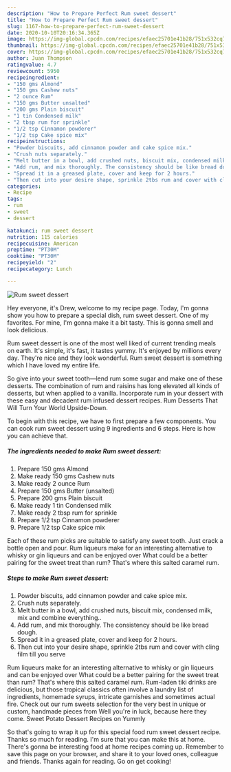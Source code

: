 ```yaml
---
description: "How to Prepare Perfect Rum sweet dessert"
title: "How to Prepare Perfect Rum sweet dessert"
slug: 1167-how-to-prepare-perfect-rum-sweet-dessert
date: 2020-10-10T20:16:34.365Z
image: https://img-global.cpcdn.com/recipes/efaec25701e41b28/751x532cq70/rum-sweet-dessert-recipe-main-photo.jpg
thumbnail: https://img-global.cpcdn.com/recipes/efaec25701e41b28/751x532cq70/rum-sweet-dessert-recipe-main-photo.jpg
cover: https://img-global.cpcdn.com/recipes/efaec25701e41b28/751x532cq70/rum-sweet-dessert-recipe-main-photo.jpg
author: Juan Thompson
ratingvalue: 4.7
reviewcount: 5950
recipeingredient:
- "150 gms Almond"
- "150 gms Cashew nuts"
- "2 ounce Rum"
- "150 gms Butter unsalted"
- "200 gms Plain biscuit"
- "1 tin Condensed milk"
- "2 tbsp rum for sprinkle"
- "1/2 tsp Cinnamon powderer"
- "1/2 tsp Cake spice mix"
recipeinstructions:
- "Powder biscuits, add cinnamon powder and cake spice mix."
- "Crush nuts separately."
- "Melt butter in a bowl, add crushed nuts, biscuit mix, condensed milk, mix and combine everything.."
- "Add rum, and mix thoroughly. The consistency should be like bread dough."
- "Spread it in a greased plate, cover and keep for 2 hours."
- "Then cut into your desire shape, sprinkle 2tbs rum and cover with cling film till you serve"
categories:
- Recipe
tags:
- rum
- sweet
- dessert

katakunci: rum sweet dessert 
nutrition: 115 calories
recipecuisine: American
preptime: "PT30M"
cooktime: "PT30M"
recipeyield: "2"
recipecategory: Lunch

---
```



![Rum sweet dessert](https://img-global.cpcdn.com/recipes/efaec25701e41b28/751x532cq70/rum-sweet-dessert-recipe-main-photo.jpg)

Hey everyone, it's Drew, welcome to my recipe page. Today, I'm gonna show you how to prepare a special dish, rum sweet dessert. One of my favorites. For mine, I'm gonna make it a bit tasty. This is gonna smell and look delicious.

Rum sweet dessert is one of the most well liked of current trending meals on earth. It's simple, it's fast, it tastes yummy. It's enjoyed by millions every day. They're nice and they look wonderful. Rum sweet dessert is something which I have loved my entire life.

So give into your sweet tooth—lend rum some sugar and make one of these desserts. The combination of rum and raisins has long elevated all kinds of desserts, but when applied to a vanilla. Incorporate rum in your dessert with these easy and decadent rum infused dessert recipes. Rum Desserts That Will Turn Your World Upside-Down.


To begin with this recipe, we have to first prepare a few components. You can cook rum sweet dessert using 9 ingredients and 6 steps. Here is how you can achieve that.

<!--inarticleads1-->

##### The ingredients needed to make Rum sweet dessert:

1. Prepare 150 gms Almond
1. Make ready 150 gms Cashew nuts
1. Make ready 2 ounce Rum
1. Prepare 150 gms Butter (unsalted)
1. Prepare 200 gms Plain biscuit
1. Make ready 1 tin Condensed milk
1. Make ready 2 tbsp rum for sprinkle
1. Prepare 1/2 tsp Cinnamon powderer
1. Prepare 1/2 tsp Cake spice mix


Each of these rum picks are suitable to satisfy any sweet tooth. Just crack a bottle open and pour. Rum liqueurs make for an interesting alternative to whisky or gin liqueurs and can be enjoyed over What could be a better pairing for the sweet treat than rum? That&#39;s where this salted caramel rum. 

<!--inarticleads2-->

##### Steps to make Rum sweet dessert:

1. Powder biscuits, add cinnamon powder and cake spice mix.
1. Crush nuts separately.
1. Melt butter in a bowl, add crushed nuts, biscuit mix, condensed milk, mix and combine everything..
1. Add rum, and mix thoroughly. The consistency should be like bread dough.
1. Spread it in a greased plate, cover and keep for 2 hours.
1. Then cut into your desire shape, sprinkle 2tbs rum and cover with cling film till you serve


Rum liqueurs make for an interesting alternative to whisky or gin liqueurs and can be enjoyed over What could be a better pairing for the sweet treat than rum? That&#39;s where this salted caramel rum. Rum-laden tiki drinks are delicious, but those tropical classics often involve a laundry list of ingredients, homemade syrups, intricate garnishes and sometimes actual fire. Check out our rum sweets selection for the very best in unique or custom, handmade pieces from Well you&#39;re in luck, because here they come. Sweet Potato Dessert Recipes on Yummly 

So that's going to wrap it up for this special food rum sweet dessert recipe. Thanks so much for reading. I'm sure that you can make this at home. There's gonna be interesting food at home recipes coming up. Remember to save this page on your browser, and share it to your loved ones, colleague and friends. Thanks again for reading. Go on get cooking!
